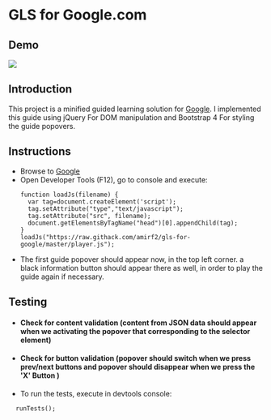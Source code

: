 # GLS for Google.com

## Demo

![](https://s5.gifyu.com/images/gls-for-google.gif)

## Introduction

This project is a minified guided learning solution for [Google](https://www.google.com/?hl=en). I implemented this guide using jQuery For DOM manipulation and Bootstrap 4 For styling the guide popovers.

## Instructions

  * Browse to [Google](https://www.google.com/?hl=en)
  * Open Developer Tools (F12), go to console and execute:
    ```
    function loadJs(filename) {
      var tag=document.createElement('script');
      tag.setAttribute("type","text/javascript");
      tag.setAttribute("src", filename);
      document.getElementsByTagName("head")[0].appendChild(tag);
    }
    loadJs("https://raw.githack.com/amirf2/gls-for-google/master/player.js");
    ``` 
  * The first guide popover should appear now, in the top left corner. a black information button should appear there as well, in order to play the guide again if necessary.

## Testing
  * #### Check for content validation (content from JSON data should appear when we activating the popover that corresponding to the selector element) 
  * #### Check for button validation (popover should switch when we press prev/next buttons and popover should disappear when we press the 'X' Button ) 

 * To run the tests, execute in devtools console:
```
  runTests();
```
